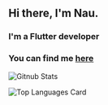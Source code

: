 ## Hi there, I'm Nau.

### I'm a Flutter developer

### You can find me [here](https://nauzet.vercel.app/)



![Gitnub Stats](https://github-readme-stats.vercel.app/api?username=NauzetAduen&t&show_icons=true&count_private=true)


![Top Languages Card](https://github-readme-stats.vercel.app/api/top-langs/?username=NauzetAduen&layout=compact)
